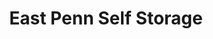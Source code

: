 ---
title: "East Penn Self Storage"
url: /leesport/east-penn-self-storage-ashley-way/
shop: storage rental
---